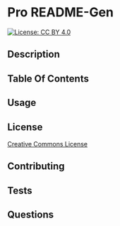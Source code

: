 # Pro README-Gen 
 [![License: CC BY 4.0](https://img.shields.io/badge/License-CC_BY_4.0-lightgrey.svg)](https://creativecommons.org/licenses/by/4.0/) 
 
  ## Description 
 ## Table Of Contents 
 ## Usage 
 
  ## License 
 [Creative Commons License](http://creativecommons.org/publicdomain/zero/1.0/) 
 ## Contributing 
 ## Tests 
 ## Questions 
 